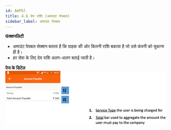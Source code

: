 ```yaml
---
id: AmPbl
title: 4.6 देय राशि (अमाउंट पेयबल)
sidebar_label: अमाउंट पेयबल
---
```


**फंक्शनलिटी**
* अमाउंट पेयबल सेक्शन बताता है कि ग्राहक की ओर कितनी राशि बकाया है जो उसे कंपनी को चुकाना ही है।
* हर सेवा के लिए देय राशि अलग-अलग बताई जाती है।

**पेज के डिटेल**
![Amount Payable](./assets/4.13_AmountPayable.png)
